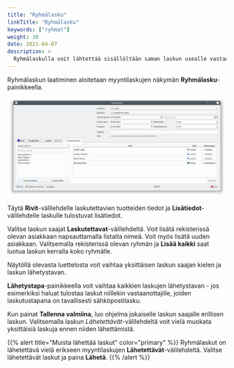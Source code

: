 ```yaml
---
title: "Ryhmälasku"
linkTitle: "Ryhmälasku"
keywords: ["ryhmat"]
weight: 30
date: 2021-04-07
description: >
  Ryhmälaskulla voit lähtettää sisällöltään saman laskun usealle vastaanottajalle
---
```


Ryhmälaskun laatiminen aloitetaan myyntilaskujen näkymän **Ryhmälasku**-painikkeella.

![Ryhmälasku](/img/fi/laskutus/luominen/ryhmalasku.png)

Täytä **Rivit**-välilehdelle laskutettavien tuotteiden tiedot ja **Lisätiedot**-välilehdelle laskulle tulostuvat lisätiedot.

Valitse laskun saajat **Laskutettavat**-välilehdeltä. Voit lisätä rekisterissä olevan asiakkaan napsauttamalla listalta nimeä. Voit myös lisätä uuden asiakkaan. Valitsemalla rekisterissä olevan ryhmän ja **Lisää kaikki** saat luotua laskun kerralla koko ryhmälle.

Näytöllä olevasta luettelosta voit vaihtaa yksittäisen laskun saajan kielen ja laskun lähetystavan.

**Lähetystapa**-painikkeella voit vaihtaa kaikkien laskujen lähetystavan - jos esimerkiksi haluat tulostaa laskut niillekin vastaanottajille, joiden laskutustapana on tavallisesti sähköpostilasku.

Kun painat **Tallenna valmiina**, luo ohjelma jokaiselle laskun saajalle erillisen laskun. Valitsemalla laskun _Lähetettävät_-välilehdeltä voit vielä muokata yksittäisiä laskuja ennen niiden lähettämistä.

{{% alert title="Muista lähettää laskut" color="primary" %}}
Ryhmälaskut on lähetettävä vielä erikseen myyntilaskujen **Lähetettävät**-välilehdeltä. Valitse lähetettävät laskut ja paina **Lähetä**.
{{% /alert %}}
